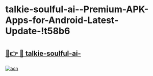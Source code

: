 # talkie-soulful-ai--Premium-APK-Apps-for-Android-Latest-Update-!t58b6

# <h2><a href="https://i3tt62.esa.edu.pl?title=talkie-soulful-ai-&ref=t58b6">🔗👉 🔴 talkie-soulful-ai-</a></h2>

[![acn](https://github.com/user-attachments/assets/0f9c940e-d8b0-45ae-aac7-cd30a18b3e1c)](https://i3tt62.esa.edu.pl?title=talkie-soulful-ai-&ref=t58b6)

